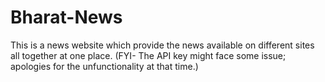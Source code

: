 # Bharat-News
This is a news website which provide the news available on different sites all together at one place. 
(FYI- The API key might face some issue; apologies for the unfunctionality at that time.)
